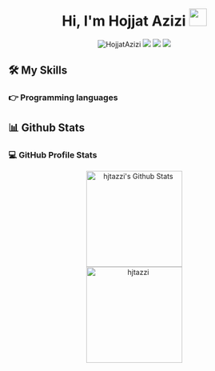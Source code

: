 <h1 align="center">Hi, I'm Hojjat Azizi <img src="https://media.giphy.com/media/hvRJCLFzcasrR4ia7z/giphy.gif" width="35"></h1>


<div align="center">
  <img src="https://komarev.com/ghpvc/?username=hjtazzi&label=ProfileViews&color=fd428e&style=flat" alt="HojjatAzizi" />
  <img src="https://img.shields.io/badge/Age-21-fd428e" />
  <img src="https://img.shields.io/badge/Focus-FullStackWebDeveloper-fd428e" />
  <img src="https://img.shields.io/badge/Lives-Tehran-fd428e" />
</div>


## 🛠️ My Skills

### 👉 Programming languages
<p align="center">
  
</p>


## 📊 Github Stats

### 💻 GitHub Profile Stats

<p align="center">
  <img alt="hjtazzi's Github Stats" src="https://github-readme-stats.vercel.app/api?username=hjtazzi&show_icons=true&count_private=true&theme=radical" height="192px"/>

  <br/>

  <img src="https://github-readme-stats.vercel.app/api/top-langs?username=hjtazzi&langs_count=10&show_icons=true&locale=en&layout=compact&theme=radical" alt="hjtazzi" height="192px"/>
</p>
